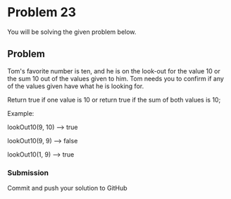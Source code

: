 # Problem 23

You will be solving the given problem below.

## Problem

Tom's favorite number is ten, and he is on the look-out for the value 10 or the sum 10 out of the values given to him.
Tom needs you to confirm if any of the values given have what he is looking for.

Return true if one value is 10 or return true if the sum of both values is 10;

Example:

lookOut10(9, 10) --> true

lookOut10(9, 9) --> false

lookOut10(1, 9) --> true

### Submission

Commit and push your solution to GitHub

